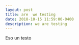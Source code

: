 ```yaml
---
layout: post
title: are  we testing
date: 2018-10-15 11:59:00-0400
description: we are testing
---
```

Eso un testo
